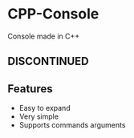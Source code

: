 # CPP-Console
Console made in C++
## __DISCONTINUED__
## Features
- Easy to expand
- Very simple
- Supports commands arguments
